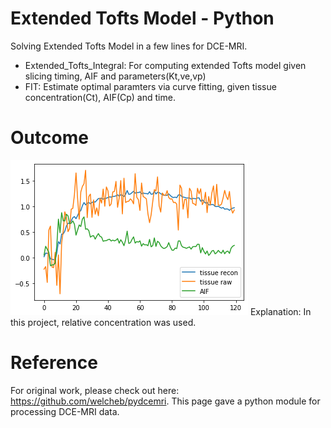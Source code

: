 # Extended Tofts Model - Python
Solving Extended Tofts Model in a few lines for DCE-MRI.
- Extended_Tofts_Integral: For computing extended Tofts model given slicing timing, AIF and parameters(Kt,ve,vp)
- FIT: Estimate optimal paramters via curve fitting, given tissue concentration(Ct), AIF(Cp) and time.

# Outcome
![image](https://github.com/IandRover/Extended_Tofts_Model-Python/blob/master/Outcome.png)
Explanation: In this project, relative concentration was used.

# Reference 
For original work, please check out here: https://github.com/welcheb/pydcemri. This page gave a python module for processing DCE-MRI data.
